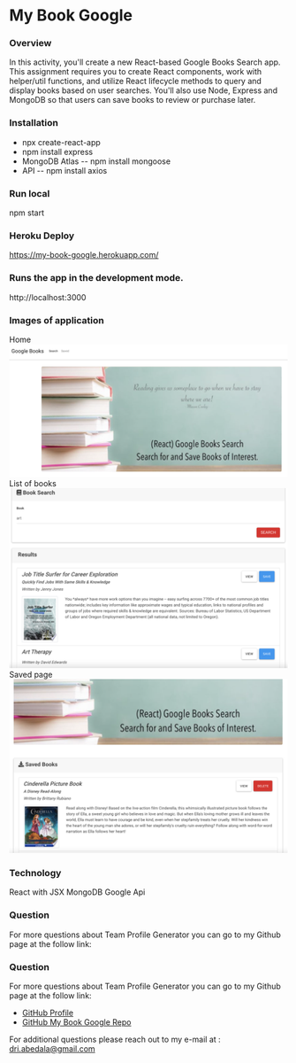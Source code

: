 # My Book Google

### Overview

In this activity, you'll create a new React-based Google Books Search app. This assignment requires you to create React components, work with helper/util functions, and utilize React lifecycle methods to query and display books based on user searches. You'll also use Node, Express and MongoDB so that users can save books to review or purchase later.


### Installation

* npx create-react-app
* npm install express
* MongoDB Atlas -- npm install mongoose 
* API -- npm install axios

### Run local
npm start

### Heroku Deploy
https://my-book-google.herokuapp.com/
 
### Runs the app in the development mode.
http://localhost:3000

### Images of application
Home![Home](client/src/img/home.png)
List of books![List](client/src/img/Search.png)
Saved page ![Save page](client/src/img/Saved.png)

### Technology
React with JSX
MongoDB
Google Api

### Question
For more questions about Team Profile Generator you can go to my Github page at the follow link:

### Question

For more questions about Team Profile Generator you can go to my Github page at the follow link:

  - [GitHub Profile](https://github.com/adriana-carmo)
  - [GitHub My Book Google Repo](https://github.com/adriana-carmo/My_book_google) 

For additional questions please reach out to my e-mail at : dri.abedala@gmail.com
